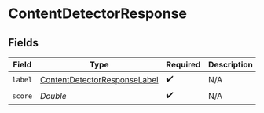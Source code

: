 # ContentDetectorResponse


## Fields

| Field                                                                               | Type                                                                                | Required                                                                            | Description                                                                         |
| ----------------------------------------------------------------------------------- | ----------------------------------------------------------------------------------- | ----------------------------------------------------------------------------------- | ----------------------------------------------------------------------------------- |
| `label`                                                                             | [ContentDetectorResponseLabel](../../models/shared/ContentDetectorResponseLabel.md) | :heavy_check_mark:                                                                  | N/A                                                                                 |
| `score`                                                                             | *Double*                                                                            | :heavy_check_mark:                                                                  | N/A                                                                                 |